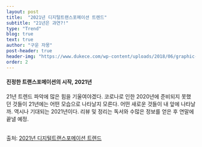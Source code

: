 ```yaml
---
layout: post
title:  "2021년 디지털트랜스포메이션 트렌드"
subtitle: "21년은 과연?!"
type: "Trend"
blog: true
text: true
author: "구운 자몽"
post-header: true
header-img: "https://www.dukece.com/wp-content/uploads/2018/06/graphic-2.png"
order: 2
---
```


#### 진정한 트랜스포메이션의 시작, 2021년

21년 트렌드 파악에 많은 힘을 기울여야겠다. 코로나로 인한 2020년에 준비되지 못했던 것들이 21년에는 어떤 모습으로 나타날지 모른다. 어떤 새로운 것들이 내 앞에 나타날까. 역시나 기대되는 2021년이다. 리뷰 및 정리는 독서와 수많은 정보를 얻은 후 연말에 끝낼 예정.

<br>출처: [2021년 디지털트랜스포메이션 트렌드](http://digitaltransformation.co.kr/2021%eb%85%84-%eb%94%94%ec%a7%80%ed%84%b8%ed%8a%b8%eb%9e%9c%ec%8a%a4%ed%8f%ac%eb%a9%94%ec%9d%b4%ec%85%98-%ed%8a%b8%eb%a0%8c%eb%93%9cdigital-transformation-trend-%eb%b6%84%ec%84%9d-%eb%b3%b4%ea%b3%a0/)
